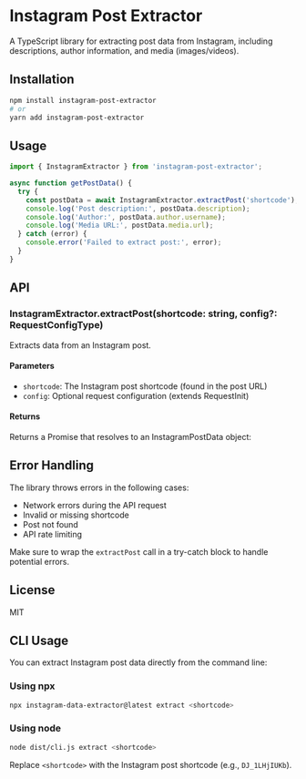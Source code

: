 # Instagram Post Extractor

A TypeScript library for extracting post data from Instagram, including descriptions, author information, and media (images/videos).

## Installation

```bash
npm install instagram-post-extractor
# or
yarn add instagram-post-extractor
```

## Usage

```typescript
import { InstagramExtractor } from 'instagram-post-extractor';

async function getPostData() {
  try {
    const postData = await InstagramExtractor.extractPost('shortcode');
    console.log('Post description:', postData.description);
    console.log('Author:', postData.author.username);
    console.log('Media URL:', postData.media.url);
  } catch (error) {
    console.error('Failed to extract post:', error);
  }
}
```

## API

### InstagramExtractor.extractPost(shortcode: string, config?: RequestConfigType)

Extracts data from an Instagram post.

#### Parameters

- `shortcode`: The Instagram post shortcode (found in the post URL)
- `config`: Optional request configuration (extends RequestInit)

#### Returns

Returns a Promise that resolves to an InstagramPostData object:


## Error Handling

The library throws errors in the following cases:
- Network errors during the API request
- Invalid or missing shortcode
- Post not found
- API rate limiting

Make sure to wrap the `extractPost` call in a try-catch block to handle potential errors.

## License

MIT

## CLI Usage

You can extract Instagram post data directly from the command line:

### Using npx

```sh
npx instagram-data-extractor@latest extract <shortcode>
```

### Using node

```sh
node dist/cli.js extract <shortcode>
```

Replace `<shortcode>` with the Instagram post shortcode (e.g., `DJ_1LHjIUKb`).